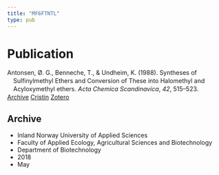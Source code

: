 ```yaml
---
title: "MF6FTNTL"
type: pub
---
```

<h1>Publication</h1>
<article id="csl-bib-container-MF6FTNTL" class="csl-bib-container">
  <div class="csl-bib-body" style="line-height: 1.35; padding-left: 1em; text-indent:-1em;">
  <div class="csl-entry">Antonsen, &#xD8;. G., Benneche, T., &amp; Undheim, K. (1988). Syntheses of Sulfinylmethyl Ethers and Conversion of These into Halomethyl and Acyloxymethyl ethers. <i>Acta Chemica Scandinavica</i>, <i>42</i>, 515&#x2013;523.</div>
</div>
  <div class="csl-bib-buttons">
    <a href="#taxonomy-article-MF6FTNTL" class="csl-bib-button">Archive</a>
    <a href="https://app.cristin.no/results/show.jsf?id=1586737" alt="Cristin URL" class="csl-bib-button">Cristin</a>
    <a href="http://zotero.org/groups/5402882/items/MF6FTNTL" alt="Zotero URL" class="csl-bib-button">Zotero</a>
  </div>
  <div id="csl-bib-meta-container-MF6FTNTL"></div>
</article>
<div id="csl-bib-meta-MF6FTNTL" class="csl-bib-meta">
  <article id="taxonomy-article-MF6FTNTL" class="taxonomy-article">
    <h1>Archive</h1>
    <ul>
      <li>Inland Norway University of Applied Sciences</li>
      <li>Faculty of Applied Ecology, Agricultural Sciences and Biotechnology</li>
      <li>Department of Biotechnology</li>
      <li>2018</li>
      <li>May</li>
    </ul>
  </article>
</div>
